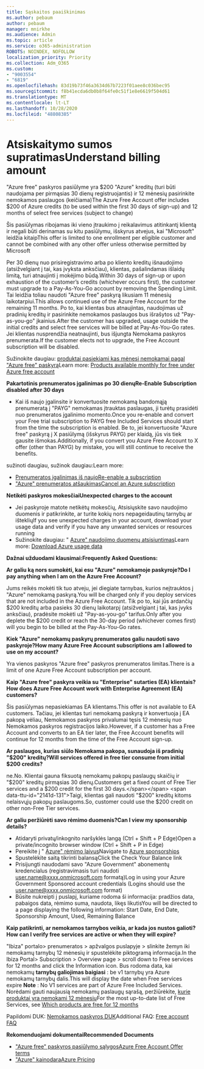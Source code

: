 ```yaml
---
title: Sąskaitos paaiškinimas
ms.author: pebaum
author: pebaum
manager: mnirkhe
ms.audience: Admin
ms.topic: article
ms.service: o365-administration
ROBOTS: NOINDEX, NOFOLLOW
localization_priority: Priority
ms.collection: Adm_O365
ms.custom:
- "9003554"
- "6819"
ms.openlocfilehash: 83d19b73f46a3634d67b7223f01aee8c036bec95
ms.sourcegitcommit: f8b41ecda6db0b8f64fe0c51f1e8e6619f504d61
ms.translationtype: MT
ms.contentlocale: lt-LT
ms.lasthandoff: 10/28/2020
ms.locfileid: "48808385"
---
```

# <a name="understand-billing-amount"></a><span data-ttu-id="2141d-102">Atsiskaitymo sumos supratimas</span><span class="sxs-lookup"><span data-stu-id="2141d-102">Understand billing amount</span></span>

<span data-ttu-id="2141d-103">"Azure free" paskyros pasiūlyme yra $200 "Azure" kreditų (turi būti naudojama per pirmąsias 30 dienų registruojantis) ir 12 mėnesių pasirinkite nemokamos paslaugos (keičiama)</span><span class="sxs-lookup"><span data-stu-id="2141d-103">The Azure Free Account offer includes $200 of Azure credits (to be used within the first 30 days of sign-up) and 12 months of select free services (subject to change)</span></span>

<span data-ttu-id="2141d-104">Šis pasiūlymas ribojamas iki vieno įtraukimo į reikalavimus atitinkantį klientą ir negali būti derinamas su kitu pasiūlymu, išskyrus atvejus, kai "Microsoft" leidžia kitaip</span><span class="sxs-lookup"><span data-stu-id="2141d-104">This offer is limited to one enrollment per eligible customer and cannot be combined with any other offer unless otherwise permitted by Microsoft</span></span>

<span data-ttu-id="2141d-105">Per 30 dienų nuo prisiregistravimo arba po kliento kreditų išnaudojimo (atsižvelgiant į tai, kas įvyksta anksčiau), klientas, pašalindamas išlaidų limitą, turi atnaujinti į mokėjimo būdą.</span><span class="sxs-lookup"><span data-stu-id="2141d-105">Within 30 days of sign-up or upon exhaustion of the customer’s credits (whichever occurs first), the customer must upgrade to a Pay-As-You-Go account by removing the Spending Limit.</span></span> <span data-ttu-id="2141d-106">Tai leidžia toliau naudoti "Azure free" paskyrą likusiam 11 mėnesių laikotarpiui.</span><span class="sxs-lookup"><span data-stu-id="2141d-106">This allows continued use of the Azure Free Account for the remaining 11 months.</span></span> <span data-ttu-id="2141d-107">Po to, kai klientas bus atnaujintas, naudojimas už pradinių kreditų ir pasirinkite nemokamos paslaugos bus išrašytos už "Pay-as-you-go" įkainius.</span><span class="sxs-lookup"><span data-stu-id="2141d-107">After the customer has upgraded, usage outside the initial credits and select free services will be billed at Pay-As-You-Go rates.</span></span> <span data-ttu-id="2141d-108">Jei klientas nusprendžia neatnaujinti, bus išjungta Nemokama paskyros prenumerata.</span><span class="sxs-lookup"><span data-stu-id="2141d-108">If the customer elects not to upgrade, the Free Account subscription will be disabled.</span></span>

<span data-ttu-id="2141d-109">Sužinokite daugiau: [produktai pasiekiami kas mėnesį nemokamai pagal "Azure free" paskyrą](https://azure.microsoft.com/free/free-account-faq/)</span><span class="sxs-lookup"><span data-stu-id="2141d-109">Learn more: [Products available monthly for free under Azure free account](https://azure.microsoft.com/free/free-account-faq/)</span></span>

<span data-ttu-id="2141d-110">**Pakartotinis prenumeratos įgalinimas po 30 dienų**</span><span class="sxs-lookup"><span data-stu-id="2141d-110">**Re-Enable Subscription disabled after 30 days**</span></span>

- <span data-ttu-id="2141d-111">Kai iš naujo įgalinsite ir konvertuosite nemokamą bandomąją prenumeratą į "PAYG" nemokamas įtrauktas paslaugas, ji turėtų prasidėti nuo prenumeratos įgalinimo momento.</span><span class="sxs-lookup"><span data-stu-id="2141d-111">Once you re-enable and convert your Free trial subscription to PAYG free Included Services should start from the time the subscription is enabled.</span></span> <span data-ttu-id="2141d-112">Be to, jei konvertuosite "Azure free" paskyrą į X pasiūlymą (išskyrus PAYG) per klaidą, jūs vis tiek gausite išmokas.</span><span class="sxs-lookup"><span data-stu-id="2141d-112">Additionally, if you convert you Azure Free Account to X offer (other than PAYG) by mistake, you will still continue to receive the benefits.</span></span>

<span data-ttu-id="2141d-113">sužinoti daugiau, sužinok daugiau:</span><span class="sxs-lookup"><span data-stu-id="2141d-113">Learn more:</span></span> 
- [<span data-ttu-id="2141d-114">Prenumeratos įgalinimas iš naujo</span><span class="sxs-lookup"><span data-stu-id="2141d-114">Re-enable a subscription</span></span>](https://docs.microsoft.com/azure/billing/billing-subscription-become-disable?WT.mc_id=Portal-Microsoft_Azure_Support)
- [<span data-ttu-id="2141d-115">"Azure" prenumeratos atšaukimas</span><span class="sxs-lookup"><span data-stu-id="2141d-115">Cancel an Azure subscription</span></span>](https://docs.microsoft.com/azure/billing/billing-how-to-cancel-azure-subscription?WT.mc_id=Portal-Microsoft_Azure_Support)

<span data-ttu-id="2141d-116">**Netikėti paskyros mokesčiai**</span><span class="sxs-lookup"><span data-stu-id="2141d-116">**Unexpected charges to the account**</span></span>

- <span data-ttu-id="2141d-117">Jei paskyroje matote netikėtų mokesčių, Atsisiųskite savo naudojimo duomenis ir patikrinkite, ar turite kokių nors nepageidautinų tarnybų ar išteklių</span><span class="sxs-lookup"><span data-stu-id="2141d-117">If you see unexpected charges in your account, download your usage data and verify if you have any unwanted services or resources running</span></span>
- <span data-ttu-id="2141d-118">Sužinokite daugiau: " [Azure" naudojimo duomenų atsisiuntimas](https://docs.microsoft.com/azure/billing/billing-download-azure-invoice-daily-usage-date?WT.mc_id=Portal-Microsoft_Azure_Support#download-usage)</span><span class="sxs-lookup"><span data-stu-id="2141d-118">Learn more: [Download Azure usage data](https://docs.microsoft.com/azure/billing/billing-download-azure-invoice-daily-usage-date?WT.mc_id=Portal-Microsoft_Azure_Support#download-usage)</span></span>

<span data-ttu-id="2141d-119">**Dažnai užduodami klausimai:**</span><span class="sxs-lookup"><span data-stu-id="2141d-119">**Frequently Asked Questions:**</span></span>

<span data-ttu-id="2141d-120">**Ar galiu ką nors sumokėti, kai esu "Azure" nemokamoje paskyroje?**</span><span class="sxs-lookup"><span data-stu-id="2141d-120">**Do I pay anything when I am on the Azure Free Account?**</span></span>

<span data-ttu-id="2141d-121">Jums reikės mokėti tik tuo atveju, jei diegiate tarnybas, kurios neįtrauktos į "Azure" nemokamą paskyrą.</span><span class="sxs-lookup"><span data-stu-id="2141d-121">You will be charged only if you deploy services that are not included in the Azure Free Account.</span></span> <span data-ttu-id="2141d-122">Tik po to, kai jūs ardančių $200 kreditų arba pasieks 30 dienų laikotarpį (atsižvelgiant į tai, kas įvyks anksčiau), pradėsite mokėti už "Pay-as-you-go" tarifus.</span><span class="sxs-lookup"><span data-stu-id="2141d-122">Only after you deplete the $200 credit or reach the 30-day period (whichever comes first) will you begin to be billed at the Pay-As-You-Go rates.</span></span>

<span data-ttu-id="2141d-123">**Kiek "Azure" nemokamų paskyrų prenumeratos galiu naudoti savo paskyroje?**</span><span class="sxs-lookup"><span data-stu-id="2141d-123">**How many Azure Free Account subscriptions am I allowed to use on my account?**</span></span>  

<span data-ttu-id="2141d-124">Yra vienos paskyros "Azure free" paskyros prenumeratos limitas.</span><span class="sxs-lookup"><span data-stu-id="2141d-124">There is a limit of one Azure Free Account subscription per account.</span></span>

<span data-ttu-id="2141d-125">**Kaip "Azure free" paskyra veikia su "Enterprise" sutarties (EA) klientais?**</span><span class="sxs-lookup"><span data-stu-id="2141d-125">**How does Azure Free Account work with Enterprise Agreement (EA) customers?**</span></span>  

<span data-ttu-id="2141d-126">Šis pasiūlymas nepasiekiamas EA klientams.</span><span class="sxs-lookup"><span data-stu-id="2141d-126">This offer is not available to EA customers.</span></span> <span data-ttu-id="2141d-127">Tačiau, jei klientas turi nemokamą paskyrą ir konvertuoja į EA pakopą vėliau, Nemokamos paskyros privalumai tęsis 12 mėnesių nuo Nemokamos paskyros registracijos laiko.</span><span class="sxs-lookup"><span data-stu-id="2141d-127">However, if a customer has a Free Account and converts to an EA tier later, the Free Account benefits will continue for 12 months from the time of the Free Account sign-up.</span></span>

<span data-ttu-id="2141d-128">**Ar paslaugos, kurias siūlo Nemokama pakopa, sunaudoja iš pradinių "$200" kreditų?**</span><span class="sxs-lookup"><span data-stu-id="2141d-128">**Will services offered in free tier consume from initial $200 credits?**</span></span>  

<span data-ttu-id="2141d-129">ne.</span><span class="sxs-lookup"><span data-stu-id="2141d-129">No.</span></span> <span data-ttu-id="2141d-130">Klientai gauna fiksuotą nemokamų pakopų paslaugų skaičių ir "$200" kreditų pirmąsias 30 dienų.</span><span class="sxs-lookup"><span data-stu-id="2141d-130">Customers get a fixed count of Free Tier services and a $200 credit for the first 30 days.</span></span> <span data-ttu-id="2141d-131">Taigi, klientas gali naudoti "$200" kreditų kitoms nelaisvųjų pakopų paslaugoms.</span><span class="sxs-lookup"><span data-stu-id="2141d-131">So, customer could use the $200 credit on other non-Free Tier services.</span></span>

<span data-ttu-id="2141d-132">**Ar galiu peržiūrėti savo rėmimo duomenis?**</span><span class="sxs-lookup"><span data-stu-id="2141d-132">**Can I view my sponsorship details?**</span></span>

- <span data-ttu-id="2141d-133">Atidaryti privatų/inkognito naršyklės langą (Ctrl + Shift + P Edge)</span><span class="sxs-lookup"><span data-stu-id="2141d-133">Open a private/incognito browser window (Ctrl + Shift + P in Edge)</span></span>
- <span data-ttu-id="2141d-134">Pereikite į " [Azure" rėmimo laivus](http://www.microsoftazuresponsorships.com/)</span><span class="sxs-lookup"><span data-stu-id="2141d-134">Navigate to [Azure sponsorships](http://www.microsoftazuresponsorships.com/)</span></span>
- <span data-ttu-id="2141d-135">Spustelėkite saitą tikrinti balansą</span><span class="sxs-lookup"><span data-stu-id="2141d-135">Click the Check Your Balance link</span></span>
- <span data-ttu-id="2141d-136">Prisijungti naudodami savo "Azure Government" abonementų kredencialus (registravimasis turi naudoti user.name@xxxx.onmicrosoft.com formatą)</span><span class="sxs-lookup"><span data-stu-id="2141d-136">Log in using your Azure Government Sponsored account credentials (Logins should use the user.name@xxxx.onmicrosoft.com format)</span></span>
- <span data-ttu-id="2141d-137">Būsite nukreipti į puslapį, kuriame rodoma ši informacija: pradžios data, pabaigos data, rėmimo suma, naudota, likęs likutis</span><span class="sxs-lookup"><span data-stu-id="2141d-137">You will be directed to a page displaying the following information: Start Date, End Date, Sponsorship Amount, Used, Remaining Balance</span></span>

<span data-ttu-id="2141d-138">**Kaip patikrinti, ar nemokamos tarnybos veikia, ar kada jos nustos galioti?**</span><span class="sxs-lookup"><span data-stu-id="2141d-138">**How can I verify free services are active or when they will expire?**</span></span>

<span data-ttu-id="2141d-139">"Ibiza" portalo> prenumeratos > apžvalgos puslapyje > slinkite žemyn iki nemokamų tarnybų 12 mėnesių ir spustelėkite piktogramą informacija.</span><span class="sxs-lookup"><span data-stu-id="2141d-139">In the Ibiza Portal> Subscription > Overview page > scroll down to Free services for 12 months and click the Information icon.</span></span> <span data-ttu-id="2141d-140">Bus rodoma data, kai nemokamų **tarnybų galiojimas baigiasi** : be v1 tarnybų yra Azure nemokamų tarnybų dalis.</span><span class="sxs-lookup"><span data-stu-id="2141d-140">This will display the date when Free services expire **Note** : No V1 services are part of Azure Free Included Services.</span></span> <span data-ttu-id="2141d-141">Norėdami gauti naujausią nemokamų paslaugų sąrašą, peržiūrėkite, [kurie produktai yra nemokami 12 mėnesių](http://www.microsoftazuresponsorships.com/)</span><span class="sxs-lookup"><span data-stu-id="2141d-141">For the most up-to-date list of Free Services, see [Which products are free for 12 months](http://www.microsoftazuresponsorships.com/)</span></span>

<span data-ttu-id="2141d-142">Papildomi DUK: [Nemokamos paskyros DUK](https://azure.microsoft.com/free/free-account-faq/)</span><span class="sxs-lookup"><span data-stu-id="2141d-142">Additional FAQ: [Free account FAQ](https://azure.microsoft.com/free/free-account-faq/)</span></span>

<span data-ttu-id="2141d-143">**Rekomenduojami dokumentai**</span><span class="sxs-lookup"><span data-stu-id="2141d-143">**Recommended Documents**</span></span>

- [<span data-ttu-id="2141d-144">"Azure free" paskyros pasiūlymo sąlygos</span><span class="sxs-lookup"><span data-stu-id="2141d-144">Azure Free Account Offer terms</span></span>](https://azure.microsoft.com/offers/ms-azr-0044p/)
- [<span data-ttu-id="2141d-145">"Azure" kainodara</span><span class="sxs-lookup"><span data-stu-id="2141d-145">Azure Pricing</span></span>](https://azure.microsoft.com/pricing/)